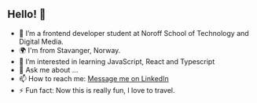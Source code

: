 ## Hello! 👋

- 🌱 I’m a frontend developer student at Noroff School of Technology and Digital Media.
- 🌍 I'm from Stavanger, Norway.
- 🤔 I’m interested in learning JavaScript, React and Typescript
- 💬 Ask me about ...
- 📫 How to reach me: [Message me on LinkedIn](https://www.linkedin.com/in/christian-gr%C3%B8tteland-0408372aa/)
- ⚡ Fun fact: Now this is really fun, I love to travel.

